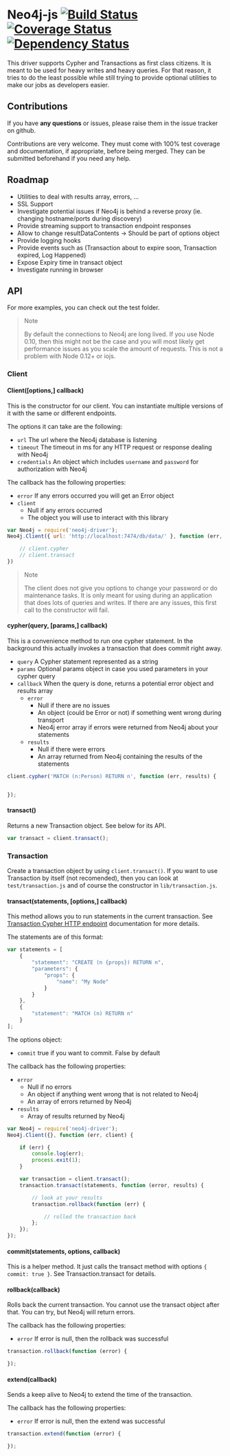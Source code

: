 # Neo4j-js [![Build Status](https://travis-ci.org/ldesplat/neo4j-driver.svg?branch=master)](https://travis-ci.org/ldesplat/neo4j-driver) [![Coverage Status](https://coveralls.io/repos/ldesplat/neo4j-driver/badge.svg?branch=master)](https://coveralls.io/r/ldesplat/neo4j-driver?branch=master) [![Dependency Status](https://david-dm.org/ldesplat/neo4j-driver.svg?style=flat)](https://david-dm.org/ldesplat/neo4j-driver)
This driver supports Cypher and Transactions as first class citizens. It is meant to be used for heavy writes and heavy queries. For that reason, it tries to do the least possible while still trying to provide optional utilities to make our jobs as developers easier.

## Contributions
If you have <b>any questions</b> or issues, please raise them in the issue tracker on github.

Contributions are very welcome. They must come with 100% test coverage and documentation, if appropriate, before being merged. They can be submitted beforehand if you need any help.

## Roadmap

- Utilities to deal with results array, errors, ...
- SSL Support
- Investigate potential issues if Neo4j is behind a reverse proxy (ie. changing hostname/ports during discovery)
- Provide streaming support to transaction endpoint responses
- Allow to change resultDataContents -> Should be part of options object
- Provide logging hooks
- Provide events such as (Transaction about to expire soon, Transaction expired, Log Happened)
- Expose Expiry time in transact object
- Investigate running in browser

## API

For more examples, you can check out the test folder.

> Note
>
> By default the connections to Neo4j are long lived. If you use Node 0.10, then this might not be the case and you will most likely get performance issues as you scale the amount of requests. This is not a problem with Node 0.12+ or iojs.

### Client

#### Client([options,] callback)
This is the constructor for our client. You can instantiate multiple versions of it with the same or different endpoints.

The options it can take are the following:
- `url` The url where the Neo4j database is listening
- `timeout` The timeout in ms for any HTTP request or response dealing with Neo4j
- `credentials` An object which includes `username` and `password` for authorization with Neo4j

The callback has the following properties:
- `error` If any errors occurred you will get an Error object
- `client`
  - Null if any errors occurred
  - The object you will use to interact with this library

```javascript
var Neo4j = require('neo4j-driver');
Neo4j.Client({ url: 'http://localhost:7474/db/data/' }, function (err, client) {

    // client.cypher
    // client.transact
})
```

> Note
>  
> The client does not give you options to change your password or do maintenance tasks. It is only meant for using during an application that does lots of queries and writes. If there are any issues, this first call to the constructor will fail.

#### cypher(query, [params,] callback)
This is a convenience method to run one cypher statement. In the background this actually invokes a transaction that does commit right away.

- `query` A Cypher statement represented as a string
- `params` Optional params object in case you used parameters in your cypher query
- `callback` When the query is done, returns a potential error object and results array
  - `error`
    - Null if there are no issues
    - An object (could be Error or not) if something went wrong during transport
    - Neo4j error array if errors were returned from Neo4j about your statements
  - `results`
    - Null if there were errors
    - An array returned from Neo4j containing the results of the statements

```javascript
client.cypher('MATCH (n:Person) RETURN n', function (err, results) {


});
```

#### transact()
Returns a new Transaction object. See below for its API.
```javascript
var transact = client.transact();
```

### Transaction
Create a transaction object by using `client.transact()`. If you want to use Transaction by itself (not recomended), then you can look at `test/transaction.js` and of course the constructor in `lib/transaction.js`.

#### transact(statements, [options,] callback)
This method allows you to run statements in the current transaction. See [Transaction Cypher HTTP endpoint](http://neo4j.com/docs/stable/rest-api-transactional.html) documentation for more details.

The statements are of this format:
```javascript
var statements = [
    {
        "statement": "CREATE (n {props}) RETURN n",
        "parameters": {
            "props": {
                "name": "My Node"
            }
        }
    },
    {
        "statement": "MATCH (n) RETURN n"
    }
];
```

The options object:
- `commit` true if you want to commit. False by default

The callback has the following properties:
- `error`
  - Null if no errors
  - An object if anything went wrong that is not related to Neo4j
  - An array of errors returned by Neo4j
- `results`
  - Array of results returned by Neo4j

```javascript
var Neo4j = require('neo4j-driver');
Neo4j.Client({}, function (err, client) {

    if (err) {
        console.log(err);
        process.exit(1);
    }

    var transaction = client.transact();
    transaction.transact(statements, function (error, results) {

        // look at your results
        transaction.rollback(function (err) {

            // rolled the transaction back
        };
    });
});
```

#### commit(statements, options, callback)
This is a helper method. It just calls the transact method with options `{ commit: true }`. See Transaction.transact for details.

#### rollback(callback)
Rolls back the current transaction. You cannot use the transact object after that. You can try, but Neo4j will return errors.

The callback has the following properties:
- `error` If error is null, then the rollback was successful

```javascript
transaction.rollback(function (error) {

});
```

#### extend(callback)
Sends a keep alive to Neo4j to extend the time of the transaction.

The callback has the following properties:
- `error` If error is null, then the extend was successful

```javascript
transaction.extend(function (error) {

});
```
